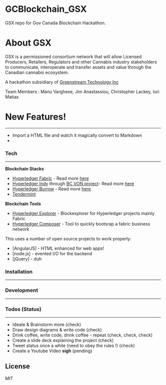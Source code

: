 # GCBlockchain_GSX
GSX repo for Gov Canada Blockchain Hackathon.

# About GSX

GSX  is a permissioned consortium network that will allow Licensed Producers, Retailers, Regulators and other Cannabis industry stakeholders to communicate, interoperate and transfer assets and value through the Canadian cannabis ecosystem.

A hackathon subsidiary of [Greenstream Technology Inc](www.greenstream.tech)

Team Members : Manu Varghese, Jim Anastassiou, Christopher Lackey, Iuri Matias

# New Features!
----

  - Import a HTML file and watch it magically convert to Markdown
  - 

### Tech
-----

**Blockchain Stacks**

* [Hyperledger Fabric](https://github.com/hyperledger/fabric) - Read more [here](https://www.hyperledger.org/projects/fabric)
* [Hyperledger Indy](https://github.com/hyperledger/indy-node) through [BC VON project](http://von.pathfinder.gov.bc.ca)- Read more [here](https://www.hyperledger.org/projects/hyperledger-indy) 
* [Hyperledger Burrow](https://github.com/hyperledger/burrow) - Read more [here](https://www.hyperledger.org/projects/hyperledger-burrow)
* [Tendermint](https://tendermint.com)

**Blockchain Tools**
* [Hyperledger Explorer](https://www.hyperledger.org/projects/explorer) - Blockexplorer for Hyperledger projects mainly Fabric
* [Hyperledger Composer](https://www.hyperledger.org/projects/composer) - Tool to quickly bootsrap a fabric business network

This  uses a number of open source projects to work properly:

* [AngularJS] - HTML enhanced for web apps!
* [node.js] - evented I/O for the backend
* [jQuery] - duh

### Installation
---

### Development

---


### Todos (Status) 
---

 - Ideate & Brainstorm more (check)
 - Draw design diagrams & write code (check)
 - Drink coffee, write code, drink coffee - repeat (check, check, check) 
 - Create a slide deck explaining the project (check) 
 - Tweet status once a while (need to obey the rules !) (check) 
 - Create a Youtube Video **sigh** (pending) 

License
---

MIT
